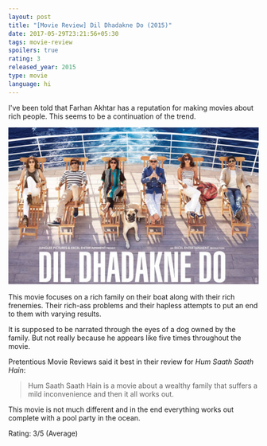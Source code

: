 ```yaml
---
layout: post
title: "[Movie Review] Dil Dhadakne Do (2015)"
date: 2017-05-29T23:21:56+05:30
tags: movie-review
spoilers: true
rating: 3
released_year: 2015
type: movie
language: hi
---
```


I've been told that Farhan Akhtar has a reputation for making movies about rich people.
This seems to be a continuation of the trend.

![Dil Dhadakne Do (2015)](/img/movie-poster-dil-dhadakne-do-2015.jpg 'Dil Dhadakne Do (2015)')

This movie focuses on a rich family on their boat along with their rich frenemies.
Their rich-ass problems and their hapless attempts to put an end to them with varying results.

It is supposed to be narrated through the eyes of a dog owned by the family.
But not really because he appears like five times throughout the movie.

Pretentious Movie Reviews said it best in their review for _Hum Saath Saath Hain_:

> Hum Saath Saath Hain is a movie about a wealthy family that suffers a mild inconvenience and then it all works out.

This movie is not much different and in the end everything works out complete with a pool party in the ocean.

Rating: 3/5 (Average)
